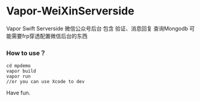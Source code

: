 # Vapor-WeiXinServerside
Vapor Swift Serverside 微信公众号后台 包含 验证、消息回复 查询Mongodb 可能需要frp穿透配置微信后台的东西

### How to use？

```
cd mpdemo
vapor build
vapor run 
//or you can use Xcode to dev
```

Have fun.